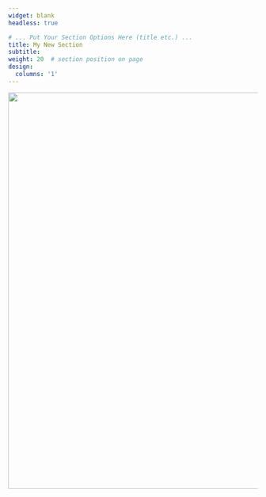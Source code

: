 ```yaml
---
widget: blank
headless: true

# ... Put Your Section Options Here (title etc.) ...
title: My New Section
subtitle:
weight: 20  # section position on page
design:
  columns: '1'
---
```

<center><p float="center">
  <img src="album.png" width="800" />
</p></center>
